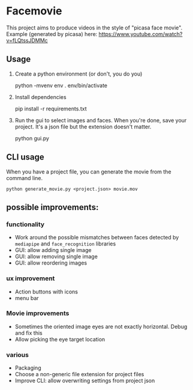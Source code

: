 # Facemovie

This project aims to produce videos in the style of "picasa face movie".
Example (generated by picasa) here: https://www.youtube.com/watch?v=fLQtssJDMMc

## Usage

1. Create a python environment (or don't, you do you)

    python -mvenv env
    . env/bin/activate
   
2. Install dependencies

    pip install -r requirements.txt
   
3. Run the gui to select images and faces. When you're done, save your project. It's a json file but the extension doesn't matter.

    python gui.py

## CLI usage

When you have a project file, you can generate the movie from the command line.

    python generate_movie.py <project.json> movie.mov

## possible improvements:

### functionality
* Work around the possible mismatches between faces detected by `mediapipe` and `face_recognition` libraries
* GUI: allow adding single image
* GUI: allow removing single image
* GUI: allow reordering images

### ux improvement
* Action buttons with icons
* menu bar

### Movie improvements
* Sometimes the oriented image eyes are not exactly horizontal. Debug and fix this
* Allow picking the eye target location

### various
* Packaging
* Choose a non-generic file extension for project files
* Improve CLI: allow overwriting settings from project json
